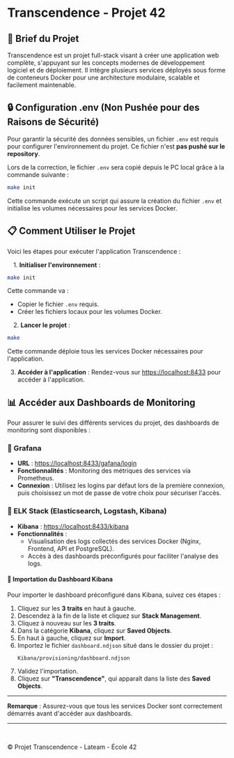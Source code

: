 # Transcendence - Projet 42

## 🚀 Brief du Projet
Transcendence est un projet full-stack visant à créer une application web complète, s'appuyant sur les concepts modernes de développement logiciel et de déploiement. Il intègre plusieurs services déployés sous forme de conteneurs Docker pour une architecture modulaire, scalable et facilement maintenable.

## 🔒 Configuration .env (Non Pushée pour des Raisons de Sécurité)
Pour garantir la sécurité des données sensibles, un fichier `.env` est requis pour configurer l'environnement du projet. Ce fichier n'est **pas pushé sur le repository**.

Lors de la correction, le fichier `.env` sera copié depuis le PC local grâce à la commande suivante :

```bash
make init
```

Cette commande exécute un script qui assure la création du fichier `.env` et initialise les volumes nécessaires pour les services Docker.

## 📋 Comment Utiliser le Projet
Voici les étapes pour exécuter l'application Transcendence :

&emsp;1. **Initialiser l'environnement** :
   ```bash
   make init
   ```
   Cette commande va :
   - Copier le fichier `.env` requis.
   - Créer les fichiers locaux pour les volumes Docker.

&emsp;2. **Lancer le projet** :
   ```bash
   make
   ```
   Cette commande déploie tous les services Docker nécessaires pour l'application.

3. **Accéder à l'application** :
   Rendez-vous sur [https://localhost:8433](https://localhost:8433) pour accéder à l'application.

## 📊 Accéder aux Dashboards de Monitoring
Pour assurer le suivi des différents services du projet, des dashboards de monitoring sont disponibles :

### 🔹 Grafana
- **URL** : [https://localhost:8433/gafana/login](https://localhost:8433/gafana/login)
- **Fonctionnalités** : Monitoring des métriques des services via Prometheus.
- **Connexion** : Utilisez les logins par défaut lors de la première connexion, puis choisissez un mot de passe de votre choix pour sécuriser l'accès.


### 🔹 ELK Stack (Elasticsearch, Logstash, Kibana)
- **Kibana** : [https://localhost:8433/kibana](https://localhost:8433/kibana)
- **Fonctionnalités** :
  - Visualisation des logs collectés des services Docker (Nginx, Frontend, API et PostgreSQL).
  - Accès à des dashboards préconfigurés pour faciliter l'analyse des logs.

#### 🚀 Importation du Dashboard Kibana
Pour importer le dashboard préconfiguré dans Kibana, suivez ces étapes :

   1. Cliquez sur les **3 traits** en haut à gauche.
   2. Descendez à la fin de la liste et cliquez sur **Stack Management**.
   3. Cliquez à nouveau sur les **3 traits**.
   4. Dans la catégorie **Kibana**, cliquez sur **Saved Objects**.
   5. En haut à gauche, cliquez sur **Import**.
   6. Importez le fichier `dashboard.ndjson` situé dans le dossier du projet :
      ```
      Kibana/provisioning/dashboard.ndjson
      ```
   7. Validez l'importation.
   8. Cliquez sur **"Transcendence"**, qui apparaît dans la liste des **Saved Objects**.
&nbsp;
---

**Remarque** : Assurez-vous que tous les services Docker sont correctement démarrés avant d'accéder aux dashboards.

---
&nbsp;

© Projet Transcendence - Lateam - École 42